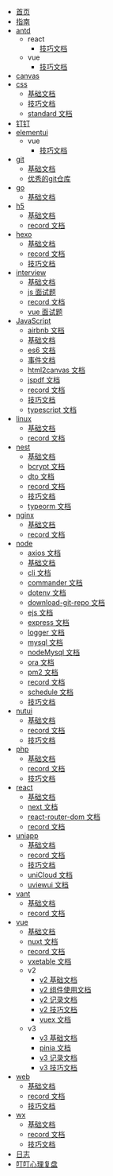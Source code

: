 <!--
 * @Author: panrui 1547177202@qq.com
 * @Date: 2024-04-06 10:48:31
 * @LastEditors: panrui 1547177202@qq.com
 * @LastEditTime: 2024-12-08 19:00:34
 * @FilePath: \docs.panrui.top\docs\_sidebar.md
 * @Description: 侧边栏
-->

- [首页](/README)
- [指南](/guide)
- [antd](/antd/README)
  - react
    - [技巧文档](/antd/react/skill)
  - vue
    - [技巧文档](/antd/vue/skill)
- [canvas](/canvas/README)
- [css](/css/README)
  - [基础文档](/css/base)
  - [技巧文档](/css/skill)
  - [standard 文档](/css/standard)
- [钉钉](/dingding/README)
- [elementui](/elementui/README)
  - vue
    - [技巧文档](/elementui/vue/skill)
- [git](/git/README)
  - [基础文档](/git/base)
  - [优秀的git仓库](/git/record)
- [go](/go/README)
  - [基础文档](/go/base)
- [h5](/h5/README)
  - [基础文档](/h5/base)
  - [record 文档](/h5/record)
- [hexo](/hexo/README)
  - [基础文档](/hexo/base)
  - [record 文档](/hexo/record)
  - [技巧文档](/hexo/skill)
- [interview](/interview/README)
  - [基础文档](/interview/base)
  - [js 面试题](/interview/js)
  - [record 文档](/interview/record)
  - [vue 面试题](/interview/vue)
- [JavaScript](/javascript/README)
  - [airbnb 文档](/javascript/airbnb)
  - [基础文档](/javascript/base)
  - [es6 文档](/javascript/es6)
  - [事件文档](/javascript/event)
  - [html2canvas 文档](/javascript/html2canvas)
  - [jspdf 文档](/javascript/jspdf)
  - [record 文档](/javascript/record)
  - [技巧文档](/javascript/skill)
  - [typescript 文档](/javascript/typescript)
- [linux](/linux/README)
  - [基础文档](/linux/base)
  - [record 文档](/linux/record)
- [nest](/nest/README)
  - [基础文档](/nest/base)
  - [bcrypt 文档](/nest/bcrypt)
  - [dto 文档](/nest/dto)
  - [record 文档](/nest/record)
  - [技巧文档](/nest/skill)
  - [typeorm 文档](/nest/typeorm)
- [nginx](/nginx/README)
  - [基础文档](/nginx/base)
  - [record 文档](/nginx/record)
- [node](/node/README)
  - [axios 文档](/node/axios)
  - [基础文档](/node/base)
  - [cli 文档](/node/cli)
  - [commander 文档](/node/commander)
  - [dotenv 文档](/node/dotenv)
  - [download-git-repo 文档](/node/download-git-repo)
  - [ejs 文档](/node/ejs)
  - [express 文档](/node/express)
  - [logger 文档](/node/logger)
  - [mysql 文档](/node/mysql)
  - [nodeMysql 文档](/node/nodeMysql)
  - [ora 文档](/node/ora)
  - [pm2 文档](/node/pm2)
  - [record 文档](/node/record)
  - [schedule 文档](/node/schedule)
  - [技巧文档](/node/skill)
- [nutui](/nutui/README)
  - [基础文档](/nutui/base)
  - [record 文档](/nutui/record)
  - [技巧文档](/nutui/skill)
- [php](/php/README)
  - [基础文档](/php/base)
  - [record 文档](/php/record)
  - [技巧文档](/php/skill)
- [react](/react/README)
  - [基础文档](/react/base)
  - [next 文档](/react/next)
  - [react-router-dom 文档](/react/react-router-dom)
  - [record 文档](/react/record)
- [uniapp](/uniapp/README)
  - [基础文档](/uniapp/base)
  - [record 文档](/uniapp/record)
  - [技巧文档](/uniapp/skill)
  - [uniCloud 文档](/uniapp/uniCloud)
  - [uviewui 文档](/uniapp/uviewui)
- [vant](/vant/README)
  - [基础文档](/vant/base)
  - [record 文档](/vant/record)
- [vue](/vue/README)
  - [基础文档](/vue/base)
  - [nuxt 文档](/vue/nuxt)
  - [record 文档](/vue/record)
  - [vxetable 文档](/vue/vxetable)
  - v2
    - [v2 基础文档](/vue/v2/base)
    - [v2 组件使用文档](/vue/v2/components)
    - [v2 记录文档](/vue/v2/record)
    - [v2 技巧文档](/vue/v2/skill)
    - [vuex 文档](/vue/v2/vuex)
  - v3
    - [v3 基础文档](/vue/v3/base)
    - [pinia 文档](/vue/v3/pinia)
    - [v3 记录文档](/vue/v3/record)
    - [v3 技巧文档](/vue/v3/skill)
- [web](/web/README)
  - [基础文档](/web/base)
  - [record 文档](/web/record)
  - [技巧文档](/web/skill)
- [wx](/wx/README)
  - [基础文档](/wx/base)
  - [record 文档](/wx/record)
  - [技巧文档](/wx/skill)
- [日志](/daylog)
- [叮叮心理复盘](/source)
